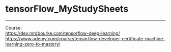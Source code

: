 # tensorFlow_MyStudySheets
---
  
Course:  
https://dev.mrdbourke.com/tensorflow-deep-learning/
https://www.udemy.com/course/tensorflow-developer-certificate-machine-learning-zero-to-mastery/
